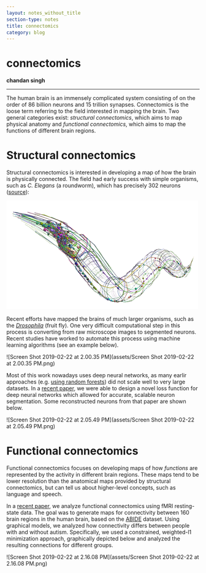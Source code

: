 ```yaml
---
layout: notes_without_title
section-type: notes
title: connectomics
category: blog
---
```



# connectomics
**chandan singh**  

---


The human brain is an immensely complicated system consisting of on the order of 86 billion neurons and 15 trillion synapses. Connectomics is the loose term referring to the field interested in mapping the brain. Two general categories exist: *structural connectomics*, which aims to map physical anatomy and *functional connectomics*, which aims to map the functions of different brain regions.

# Structural connectomics

Structural connectomics is interested in developing a map of how the brain is physically connected. The field had early success with simple organisms, such as *C. Elegans* (a roundworm), which has precisely 302 neurons ([source](http://www.opensourcebrain.org/projects/celegans)):

![medium](assets/medium.png)

Recent efforts have mapped the brains of much larger organisms, such as the *[Drosophila](https://www.janelia.org/news/complete-fly-brain-imaged-at-nanoscale-resolution)* (fruit fly). One very difficult computational step in this process is converting from raw microscope images to segmented neurons. Recent studies have worked to automate this process using machine learning algorithms (see an example below).

![Screen Shot 2019-02-22 at 2.00.35 PM](assets/Screen Shot 2019-02-22 at 2.00.35 PM.png)

Most of this work nowadays uses deep neural networks, as many earlir approaches (e.g. [using random forests](/assets/write_ups/singh_15_rf_segmentation.pdf)) did not scale well to very large datasets. In a [recent paper](https://ieeexplore.ieee.org/document/8364622/), we were able to design a novel loss function for deep neural networks which allowed for accurate, scalable neuron segmentation. Some reconstructed neurons from that paper are shown below.

![Screen Shot 2019-02-22 at 2.05.49 PM](assets/Screen Shot 2019-02-22 at 2.05.49 PM.png)

# Functional connectomics

Functional connectomics focuses on developing maps of how *functions* are represented by the activity in different brain regions. These maps tend to be lower resolution than the anatomical maps provided by structural connectomics, but can tell us about higher-level concepts, such as language and speech.

In a [recent paper](https://arxiv.org/abs/1709.04090), we analyze functional connectomics using fMRI resting-state data. The goal was to generate maps for connectivity between 160 brain regions in the human brain, based on the [ABIDE](http://fcon_1000.projects.nitrc.org/indi/abide/) dataset. Using graphical models, we analyzed how connectivity differs between people with and without autism. Specifically, we used a constrained, weighted-l1 minimization approach, graphically depicted below and analyzed the resulting connections for different groups.

![Screen Shot 2019-02-22 at 2.16.08 PM](assets/Screen Shot 2019-02-22 at 2.16.08 PM.png)
